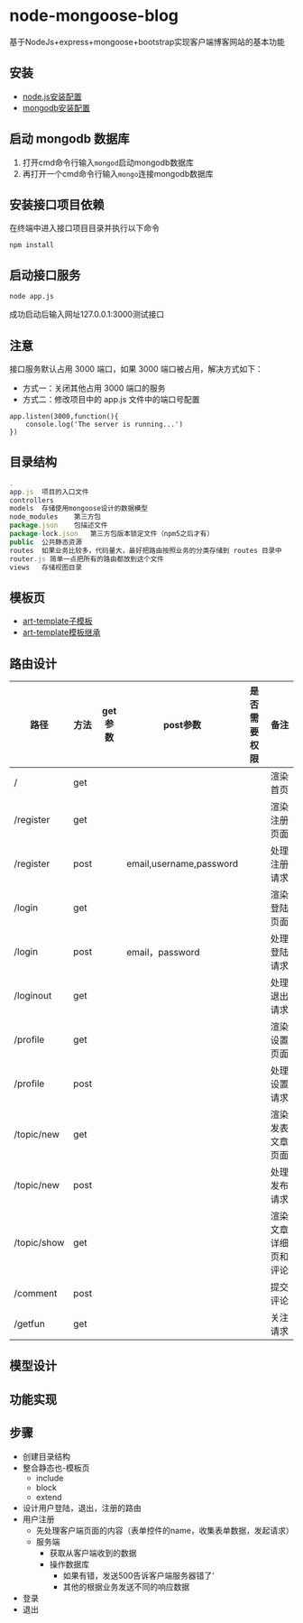 
# node-mongoose-blog
基于NodeJs+express+mongoose+bootstrap实现客户端博客网站的基本功能

## 安装

* [node.js安装配置](https://www.runoob.com/nodejs/nodejs-install-setup.html)
* [mongodb安装配置](https://www.runoob.com/mongodb/mongodb-window-install.html)

## 启动 mongodb 数据库

1. 打开cmd命令行输入`mongod`启动mongodb数据库
2. 再打开一个cmd命令行输入`mongo`连接mongodb数据库

## 安装接口项目依赖

在终端中进入接口项目目录并执行以下命令

```
npm install
```

## 启动接口服务

```
node app.js
```

成功启动后输入网址127.0.0.1:3000测试接口

## 注意

接口服务默认占用 3000 端口，如果 3000 端口被占用，解决方式如下：

* 方式一：关闭其他占用 3000 端口的服务
* 方式二：修改项目中的 app.js 文件中的端口号配置

```
app.listen(3000,function(){
    console.log('The server is running...')
})
```

## 

## 目录结构

```javascript
.
app.js	项目的入口文件
controllers
models	存储使用mongoose设计的数据模型
node_modules	第三方包
package.json	包描述文件
package-lock.json	第三方包版本锁定文件（npm5之后才有）
public	公共静态资源
routes	如果业务比较多，代码量大，最好把路由按照业务的分类存储到 routes 目录中
router.js 简单一点把所有的路由都放到这个文件
views	存储视图目录
```

## 模板页

- [art-template子模板](https://aui.github.io/art-template/zh-cn/docs/syntax.html#%E5%AD%90%E6%A8%A1%E6%9D%BF)
- [art-template模板继承](https://aui.github.io/art-template/zh-cn/docs/syntax.html#%E6%A8%A1%E6%9D%BF%E7%BB%A7%E6%89%BF)

## 路由设计

|  路径   | 方法  | get参数 | post参数 | 是否需要权限 | 备注 |
|  ----  |  ---- | ----  |  ---- | ----  |  ---- |
| / | get |  |  |  | 渲染首页 |
| /register | get |  |  |  | 渲染注册页面 |
| /register | post |  | email,username,password |  | 处理注册请求 |
| /login | get |  |  |  | 渲染登陆页面 |
| /login | post |  | email，password |  | 处理登陆请求 |
| /loginout | get |  |  |  | 处理退出请求 |
| /profile | get |  |  |  | 渲染设置页面 |
| /profile | post |  |  |  | 处理设置请求 |
| /topic/new | get |  |  |  | 渲染发表文章页面 |
| /topic/new | post |  |  |  | 处理发布请求 |
| /topic/show | get |  |  |  | 渲染文章详细页和评论 |
| /comment | post |  |  |  | 提交评论 |
| /getfun | get |  |  |  | 关注请求 |

## 模型设计

## 功能实现

## 步骤

- 创建目录结构
- 整合静态也-模板页
  - include
  - block
  - extend
- 设计用户登陆，退出，注册的路由
- 用户注册
  - 先处理客户端页面的内容（表单控件的name，收集表单数据，发起请求）
  - 服务端
    - 获取从客户端收到的数据
    - 操作数据库
      - 如果有错，发送500告诉客户端服务器错了‘
      - 其他的根据业务发送不同的响应数据
- 登录
- 退出


